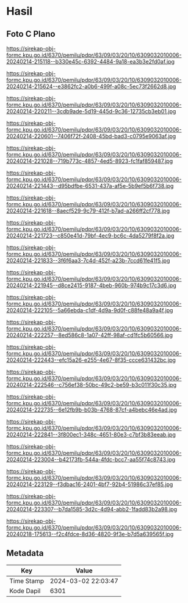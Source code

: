 # Hasil

## Foto C Plano

https://sirekap-obj-formc.kpu.go.id/6370/pemilu/pdpr/63/09/03/20/10/6309032010006-20240214-215118--b330e45c-6392-4484-9a18-ea3b3e2fd0af.jpg

https://sirekap-obj-formc.kpu.go.id/6370/pemilu/pdpr/63/09/03/20/10/6309032010006-20240214-215624--e3862fc2-a0b6-499f-a08c-5ec73f2662d8.jpg

https://sirekap-obj-formc.kpu.go.id/6370/pemilu/pdpr/63/09/03/20/10/6309032010006-20240214-220211--3cdb9ade-5d19-445d-9c36-12735cb3eb01.jpg

https://sirekap-obj-formc.kpu.go.id/6370/pemilu/pdpr/63/09/03/20/10/6309032010006-20240214-220601--7406f72f-2408-45bd-bad3-c0795e9063af.jpg

https://sirekap-obj-formc.kpu.go.id/6370/pemilu/pdpr/63/09/03/20/10/6309032010006-20240214-221028--719b773c-4857-4ed5-8923-fc1faf859487.jpg

https://sirekap-obj-formc.kpu.go.id/6370/pemilu/pdpr/63/09/03/20/10/6309032010006-20240214-221443--d95bdfbe-6531-437a-af5e-5b9ef5b6f738.jpg

https://sirekap-obj-formc.kpu.go.id/6370/pemilu/pdpr/63/09/03/20/10/6309032010006-20240214-221618--8aecf529-9c79-412f-b7ad-a266ff2cf778.jpg

https://sirekap-obj-formc.kpu.go.id/6370/pemilu/pdpr/63/09/03/20/10/6309032010006-20240214-221723--c850e41d-79bf-4ec9-bc6c-4da5279f8f2a.jpg

https://sirekap-obj-formc.kpu.go.id/6370/pemilu/pdpr/63/09/03/20/10/6309032010006-20240214-221833--3f6f6aa3-7c4d-452f-a23b-7ccd61fe41f5.jpg

https://sirekap-obj-formc.kpu.go.id/6370/pemilu/pdpr/63/09/03/20/10/6309032010006-20240214-221945--d8ce2415-9187-4beb-960b-974b9c17c3d6.jpg

https://sirekap-obj-formc.kpu.go.id/6370/pemilu/pdpr/63/09/03/20/10/6309032010006-20240214-222105--5a66ebda-c1df-4d9a-9d0f-c88fe48a9a4f.jpg

https://sirekap-obj-formc.kpu.go.id/6370/pemilu/pdpr/63/09/03/20/10/6309032010006-20240214-222257--8ed586c8-1a07-42ff-98af-cd1fc5b60566.jpg

https://sirekap-obj-formc.kpu.go.id/6370/pemilu/pdpr/63/09/03/20/10/6309032010006-20240214-222443--efc15a26-e255-4e67-8f35-ccce631432bc.jpg

https://sirekap-obj-formc.kpu.go.id/6370/pemilu/pdpr/63/09/03/20/10/6309032010006-20240214-222546--c756ef38-50bc-49c2-be59-b3c011f30c35.jpg

https://sirekap-obj-formc.kpu.go.id/6370/pemilu/pdpr/63/09/03/20/10/6309032010006-20240214-222735--6e12fb9b-b03b-4768-87cf-a4bebc46e4ad.jpg

https://sirekap-obj-formc.kpu.go.id/6370/pemilu/pdpr/63/09/03/20/10/6309032010006-20240214-222841--3f800ec1-348c-4651-80e3-c7bf3b83eeab.jpg

https://sirekap-obj-formc.kpu.go.id/6370/pemilu/pdpr/63/09/03/20/10/6309032010006-20240214-223004--b42173fb-544a-4fdc-bcc7-aa55f74c8743.jpg

https://sirekap-obj-formc.kpu.go.id/6370/pemilu/pdpr/63/09/03/20/10/6309032010006-20240214-223129--f3dbac16-2401-4bf7-92b4-51986c37ef85.jpg

https://sirekap-obj-formc.kpu.go.id/6370/pemilu/pdpr/63/09/03/20/10/6309032010006-20240214-223307--b7da1585-3d2c-4d94-abb2-1fadd83b2a98.jpg

https://sirekap-obj-formc.kpu.go.id/6370/pemilu/pdpr/63/09/03/20/10/6309032010006-20240218-175613--f2c4fdce-8d36-4820-9f3e-b7d5a639565f.jpg


## Metadata

| Key        | Value               |
| ---------- | ------------------- |
| Time Stamp | 2024-03-02 22:03:47 |
| Kode Dapil | 6301                |



